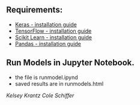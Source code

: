 
## Requirements:
* [Keras - installation guide](https://keras.io)
* [TensorFlow  - installation guide](https://www.tensorflow.org/install)
* [Scikit Learn - installation guide](https://scikit-learn.org/stable/install.html)
* [Pandas - installation guide](https://pandas.pydata.org/pandas-docs/stable/install.html)


## Run Models in Jupyter Notebook.
* the file is runmodel.ipynd
* saved results are in runmodels.html

*Kelsey Krantz*
*Cole Schiffer*

